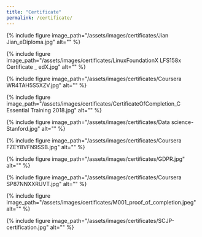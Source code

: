 ```yaml
---
title: "Certificate"
permalink: /certificate/
---
```


{% include figure image_path="/assets/images/certificates/Jian Jian_eDiploma.jpg" alt="" %}

{% include figure image_path="/assets/images/certificates/LinuxFoundationX LFS158x Certificate _ edX.jpg" alt="" %}

{% include figure image_path="/assets/images/certificates/Coursera WR4TAH5S5XZV.jpg" alt="" %}

{% include figure image_path="/assets/images/certificates/CertificateOfCompletion_C Essential Training 2018.jpg" alt="" %}

{% include figure image_path="/assets/images/certificates/Data science-Stanford.jpg" alt="" %}

{% include figure image_path="/assets/images/certificates/Coursera FZEY8VFN9SSB.jpg" alt="" %}

{% include figure image_path="/assets/images/certificates/GDPR.jpg" alt="" %}

{% include figure image_path="/assets/images/certificates/Coursera SP87NNXXRUVT.jpg" alt="" %}

{% include figure image_path="/assets/images/certificates/M001_proof_of_completion.jpeg" alt="" %}

{% include figure image_path="/assets/images/certificates/SCJP-certification.jpg" alt="" %}